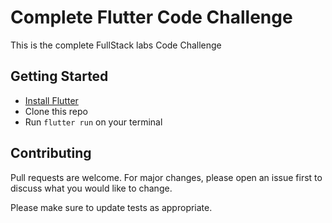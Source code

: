 # Complete Flutter Code Challenge

This is the complete FullStack labs Code Challenge

## Getting Started

- [Install Flutter](https://flutter.io/setup/)
- Clone this repo
- Run `flutter run` on your terminal

## Contributing
Pull requests are welcome. For major changes, please open an issue first to discuss what you would like to change.

Please make sure to update tests as appropriate.